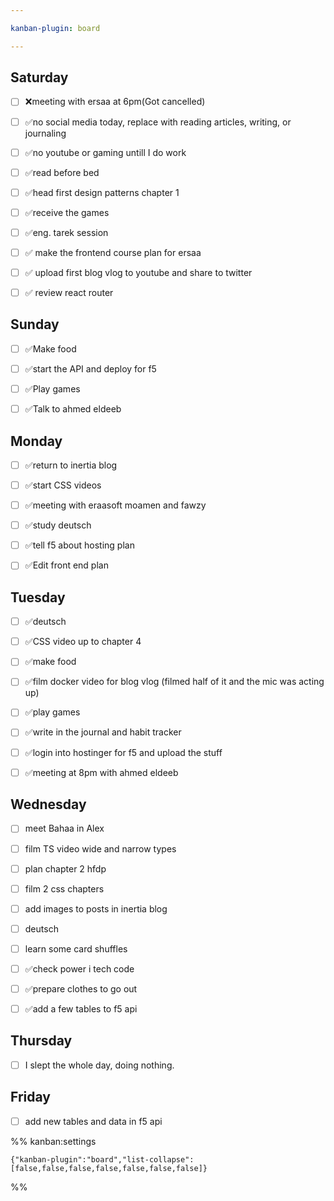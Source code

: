 ```yaml
---

kanban-plugin: board

---
```


## Saturday

- [ ] ❌meeting with ersaa at 6pm(Got cancelled)
- [ ] ✅no social media today, replace with reading articles, writing, or journaling
- [ ] ✅no youtube or gaming untill I do work
- [ ] ✅read before bed
- [ ] ✅head first design patterns chapter 1
- [ ] ✅receive the games
- [ ] ✅eng. tarek session
- [ ] ✅ make the frontend course plan for ersaa
- [ ] ✅ upload first blog vlog to youtube and share to twitter
- [ ] ✅ review react router


## Sunday

- [ ] ✅Make food
- [ ] ✅start the API and deploy for f5
- [ ] ✅Play games
- [ ] ✅Talk to ahmed eldeeb


## Monday

- [ ] ✅return to inertia blog
- [ ] ✅start CSS videos
- [ ] ✅meeting with eraasoft moamen and fawzy
- [ ] ✅study deutsch
- [ ] ✅tell f5 about hosting plan
- [ ] ✅Edit front end plan


## Tuesday

- [ ] ✅deutsch
- [ ] ✅CSS video up to chapter 4
- [ ] ✅make food
- [ ] ✅film docker video for blog vlog (filmed half of it and the mic was acting up)
- [ ] ✅play games
- [ ] ✅write in the journal and habit tracker
- [ ] ✅login into hostinger for f5 and upload the stuff
- [ ] ✅meeting at 8pm with ahmed eldeeb


## Wednesday

- [ ] meet Bahaa in Alex
- [ ] film TS video wide and narrow types
- [ ] plan chapter 2 hfdp
- [ ] film 2 css chapters
- [ ] add images to posts in inertia blog
- [ ] deutsch
- [ ] learn some card shuffles
- [ ] ✅check power i tech code
- [ ] ✅prepare clothes to go out
- [ ] ✅add a few tables to f5 api


## Thursday

- [ ] I slept the whole day, doing nothing.


## Friday

- [ ] add new tables and data in f5 api




%% kanban:settings
```
{"kanban-plugin":"board","list-collapse":[false,false,false,false,false,false,false]}
```
%%